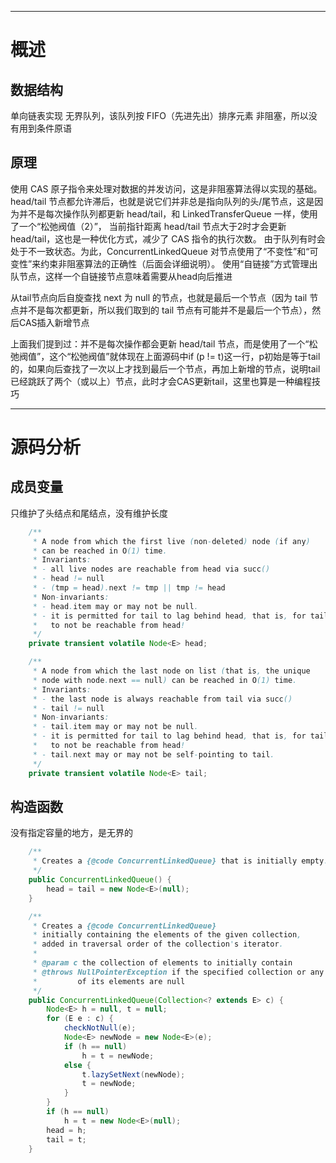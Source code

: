 ___
# 概述

## 数据结构
单向链表实现
无界队列，该队列按 FIFO（先进先出）排序元素
非阻塞，所以没有用到条件原语

## 原理
使用 CAS 原子指令来处理对数据的并发访问，这是非阻塞算法得以实现的基础。
head/tail 节点都允许滞后，也就是说它们并非总是指向队列的头/尾节点，这是因为并不是每次操作队列都更新 head/tail，和 LinkedTransferQueue 一样，使用了一个“松弛阀值（2）”， 当前指针距离
head/tail 节点大于2时才会更新 head/tail，这也是一种优化方式，减少了 CAS 指令的执行次数。
由于队列有时会处于不一致状态。为此，ConcurrentLinkedQueue 对节点使用了“不变性”和“可变性”来约束非阻塞算法的正确性（后面会详细说明）。
使用“自链接”方式管理出队节点，这样一个自链接节点意味着需要从head向后推进

从tail节点向后自旋查找 next 为 null 的节点，也就是最后一个节点（因为 tail 节点并不是每次都更新，所以我们取到的 tail 节点有可能并不是最后一个节点），然后CAS插入新增节点

上面我们提到过：并不是每次操作都会更新 head/tail 节点，而是使用了一个“松弛阀值”，这个“松弛阀值”就体现在上面源码中if (p != t)这一行，p初始是等于tail的，如果向后查找了一次以上才找到最后一个节点，再加上新增的节点，说明tail已经跳跃了两个（或以上）节点，此时才会CAS更新tail，这里也算是一种编程技巧

___
# 源码分析

## 成员变量
只维护了头结点和尾结点，没有维护长度
```java
    /**
     * A node from which the first live (non-deleted) node (if any)
     * can be reached in O(1) time.
     * Invariants:
     * - all live nodes are reachable from head via succ()
     * - head != null
     * - (tmp = head).next != tmp || tmp != head
     * Non-invariants:
     * - head.item may or may not be null.
     * - it is permitted for tail to lag behind head, that is, for tail
     *   to not be reachable from head!
     */
    private transient volatile Node<E> head;

    /**
     * A node from which the last node on list (that is, the unique
     * node with node.next == null) can be reached in O(1) time.
     * Invariants:
     * - the last node is always reachable from tail via succ()
     * - tail != null
     * Non-invariants:
     * - tail.item may or may not be null.
     * - it is permitted for tail to lag behind head, that is, for tail
     *   to not be reachable from head!
     * - tail.next may or may not be self-pointing to tail.
     */
    private transient volatile Node<E> tail;
```

## 构造函数
没有指定容量的地方，是无界的
```java
    /**
     * Creates a {@code ConcurrentLinkedQueue} that is initially empty.
     */
    public ConcurrentLinkedQueue() {
        head = tail = new Node<E>(null);
    }

    /**
     * Creates a {@code ConcurrentLinkedQueue}
     * initially containing the elements of the given collection,
     * added in traversal order of the collection's iterator.
     *
     * @param c the collection of elements to initially contain
     * @throws NullPointerException if the specified collection or any
     *         of its elements are null
     */
    public ConcurrentLinkedQueue(Collection<? extends E> c) {
        Node<E> h = null, t = null;
        for (E e : c) {
            checkNotNull(e);
            Node<E> newNode = new Node<E>(e);
            if (h == null)
                h = t = newNode;
            else {
                t.lazySetNext(newNode);
                t = newNode;
            }
        }
        if (h == null)
            h = t = new Node<E>(null);
        head = h;
        tail = t;
    }
```




